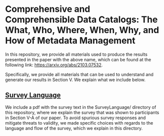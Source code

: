 # Comprehensive and Comprehensible Data Catalogs: The What, Who, Where, When, Why, and How of Metadata Management
In this repository, we provide all materials used to produce the results presented in the paper with the above name, which can be found at the following link: https://arxiv.org/abs/2103.07532.

Specifically, we provide all materials that can be used to understand and generate our results in Section V. We explain what we include below.

## [Survey Language](https://github.com/primkey7607/5W1H_Materials/tree/main/SurveyLanguage)
We include a pdf with the survey text in the SurveyLanguage/ directory of this repository, where we explain the survey that was shown to participants in Section V-A of our paper. To avoid spurious survey responses and mitigate threats to validity, we made specific choices with regards to the language and flow of the survey, which we explain in this directory.
